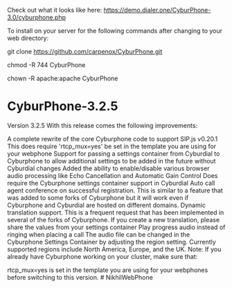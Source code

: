 Check out what it looks like here:
https://demo.dialer.one/CyburPhone-3.0/cyburphone.php

To install on your server for the following commands after changing to your web directory:

git clone https://github.com/carpenox/CyburPhone.git

chmod -R 744 CyburPhone

chown -R apache:apache CyburPhone

# CyburPhone-3.2.5

Version 3.2.5
With this release comes the following improvements:

A complete rewrite of the core Cyburphone code to support SIP.js v0.20.1
This does require 'rtcp_mux=yes' be set in the template you are using for your webphone
Support for passing a settings container from Cyburdial to Cyburphone to allow additional settings to be added in the future without Cyburdial changes
Added the ability to enable/disable various browser audio processing like Echo Cancellation and Automatic Gain Control
Does require the Cyburphone settings container support in Cyburdial
Auto call agent conference on successful registration. This is similar to a feature that was added to some forks of Cyburphone but it will work even if Cyburphone and Cyburdial are hosted on different domains.
Dynamic translation support. This is a frequent request that has been implemented in several of the forks of Cyburphone.
If you create a new translation, please share the values from your settings container
Play progress audio instead of ringing when placing a call
The audio file can be changed in the Cyburphone Settings Container by adjusting the region setting.
Currently supported regions include North America, Europe, and the UK.
Note:
If you already have Cyburphone working on your cluster, make sure that:

rtcp_mux=yes
is set in the template you are using for your webphones before switching to this version.
#   N i k h i l W e b P h o n e  
 